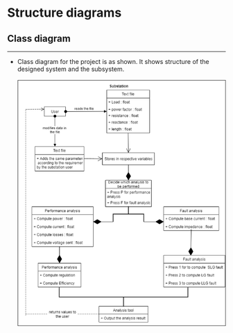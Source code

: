 # Structure diagrams

## Class diagram
---

* Class diagram for the project is as shown. It shows structure of the designed system and the subsystem. <br/><br/>
![Class](../../6_ImagesAndVideos/Class.png)
<br/><br/>

